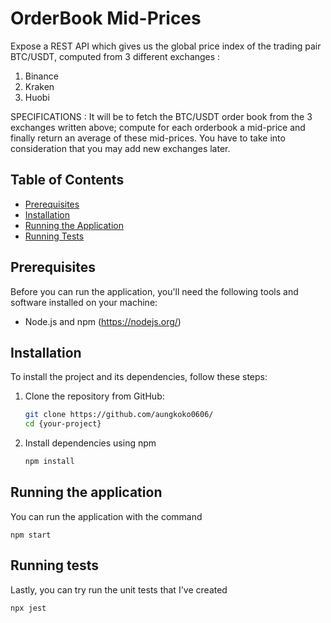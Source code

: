# OrderBook Mid-Prices

Expose a REST API which gives us the global price index of the trading pair BTC/USDT, computed from 3 different exchanges :

1. Binance
2. Kraken
3. Huobi

SPECIFICATIONS :
It will be to fetch the BTC/USDT order book from the 3 exchanges written above; compute for each orderbook a mid-price and finally return an average of these mid-prices. You have to take into consideration that you may add new exchanges later.

## Table of Contents

-   [Prerequisites](#prerequisites)
-   [Installation](#installation)
-   [Running the Application](#running-the-application)
-   [Running Tests](#running-tests)

## Prerequisites

Before you can run the application, you'll need the following tools and software installed on your machine:

-   Node.js and npm (https://nodejs.org/)

## Installation

To install the project and its dependencies, follow these steps:

1. Clone the repository from GitHub:

    ```bash
    git clone https://github.com/aungkoko0606/
    cd {your-project}

    ```

2. Install dependencies using npm

    ```bash
    npm install

    ```

## Running the application

You can run the application with the command

    npm start

## Running tests

Lastly, you can try run the unit tests that I've created

    npx jest

